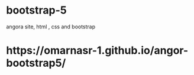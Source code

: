 # bootstrap-5
angora site, html , css and bootstrap
<h1>https://omarnasr-1.github.io/angor-bootstrap5/</h1>
